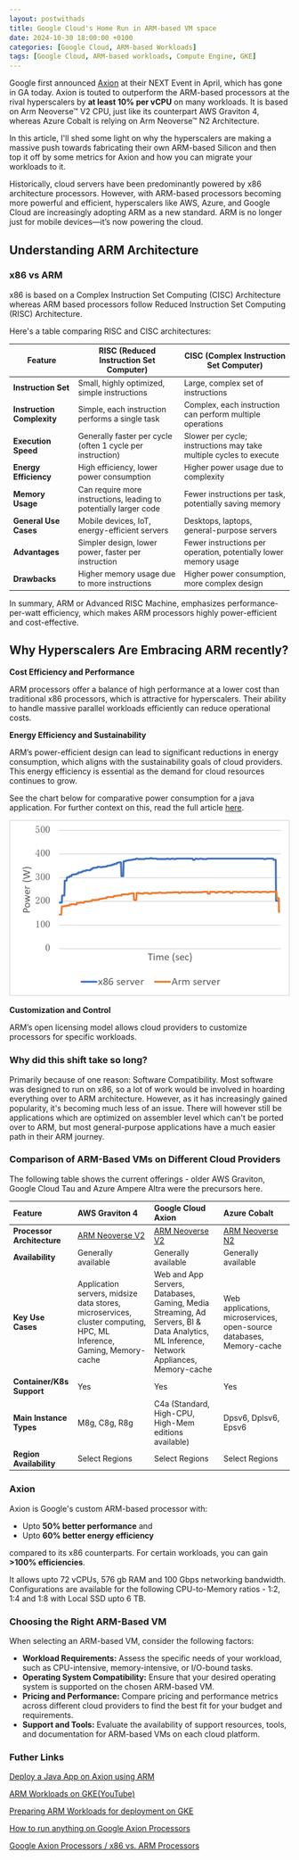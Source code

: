 ```yaml
---
layout: postwithads
title: Google Cloud's Home Run in ARM-based VM space
date: 2024-10-30 18:00:00 +0100
categories: [Google Cloud, ARM-based Workloads]
tags: [Google Cloud, ARM-based workloads, Compute Engine, GKE]
---
```


Google first announced [Axion](https://cloud.google.com/products/axion) at their NEXT Event in April, which has gone in GA today. Axion is touted to outperform the ARM-based processors at the rival hyperscalers by **at least 10% per vCPU** on many workloads. It is based on Arm Neoverse™ V2 CPU, just like its counterpart AWS Graviton 4, whereas Azure Cobalt is relying on Arm Neoverse™ N2 Architecture. 

In this article, I'll shed some light on why the hyperscalers are making a massive push towards fabricating their own ARM-based Silicon and then top it off by some metrics for Axion and how you can migrate your workloads to it.

Historically, cloud servers have been predominantly powered by x86 architecture processors. However, with ARM-based processors becoming more powerful and efficient, hyperscalers like AWS, Azure, and Google Cloud are increasingly adopting ARM as a new standard. ARM is no longer just for mobile devices—it’s now powering the cloud.

## Understanding ARM Architecture

### x86 vs ARM
x86 is based on a Complex Instruction Set Computing (CISC) Architecture whereas ARM based processors follow Reduced Instruction Set Computing (RISC) Architecture.

Here's a table comparing RISC and CISC architectures:

| Feature                  | RISC (Reduced Instruction Set Computer)                              | CISC (Complex Instruction Set Computer)                                  |
|--------------------------|----------------------------------------------------------------------|-------------------------------------------------------------------------|
| **Instruction Set**      | Small, highly optimized, simple instructions                        | Large, complex set of instructions                                      |
| **Instruction Complexity** | Simple, each instruction performs a single task                   | Complex, each instruction can perform multiple operations               |
| **Execution Speed**      | Generally faster per cycle (often 1 cycle per instruction)          | Slower per cycle; instructions may take multiple cycles to execute      |
| **Energy Efficiency**    | High efficiency, lower power consumption                            | Higher power usage due to complexity                                    |
| **Memory Usage**         | Can require more instructions, leading to potentially larger code   | Fewer instructions per task, potentially saving memory                  |                                           |
| **General Use Cases**            | Mobile devices, IoT, energy-efficient servers                       | Desktops, laptops, general-purpose servers                              |
| **Advantages**           | Simpler design, lower power, faster per instruction                 | Fewer instructions per operation, potentially lower memory usage        |
| **Drawbacks**            | Higher memory usage due to more instructions                        | Higher power consumption, more complex design                           |

In summary, ARM or Advanced RISC Machine, emphasizes performance-per-watt efficiency, which makes ARM processors highly power-efficient and cost-effective.

## Why Hyperscalers Are Embracing ARM recently?

**Cost Efficiency and Performance**

ARM processors offer a balance of high performance at a lower cost than traditional x86 processors, which is attractive for hyperscalers. Their ability to handle massive parallel workloads efficiently can reduce operational costs.

**Energy Efficiency and Sustainability**

ARM’s power-efficient design can lead to significant reductions in energy consumption, which aligns with the sustainability goals of cloud providers. This energy efficiency is essential as the demand for cloud resources continues to grow. 

See the chart below for comparative power consumption for a java application. For further context on this, read the full article [here](https://www.nttdata.com/global/en/insights/focus/will-java-run-more-sustainably-on-arms-architecture). 

![alt text](image-2.png)

**Customization and Control**

ARM’s open licensing model allows cloud providers to customize processors for specific workloads. 

### Why did this shift take so long?

Primarily because of one reason: Software Compatibility. Most software was designed to run on x86, so a lot of work would be involved in hoarding everything over to ARM architecture. However, as it has increasingly gained popularity, it's becoming much less of an issue. There will however still be applications which are optimized on assembler level which can't be ported over to ARM, but most general-purpose applications have a much easier path in their ARM journey. 

### **Comparison of ARM-Based VMs on Different Cloud Providers**

The following table shows the current offerings - older AWS Graviton, Google Cloud Tau and Azure Ampere Altra were the precursors here.

| Feature | AWS Graviton 4 | Google Cloud Axion | Azure Cobalt |
| :---- | :---- | :---- | :---- |
| **Processor Architecture** | [ARM Neoverse V2](https://www.arm.com/products/silicon-ip-cpu/neoverse/neoverse-v2) | [ARM Neoverse V2](https://www.arm.com/products/silicon-ip-cpu/neoverse/neoverse-v2) | [ARM Neoverse N2](https://www.arm.com/products/silicon-ip-cpu/neoverse/neoverse-n2) |
| **Availability** | Generally available | Generally available | Generally available |
| **Key Use Cases** | Application servers, midsize data stores, microservices, cluster computing, HPC, ML Inference, Gaming, Memory-cache | Web and App Servers, Databases, Gaming, Media Streaming, Ad Servers, BI & Data Analytics, ML Inference, Network Appliances, Memory-cache  | Web applications, microservices, open-source databases, Memory-cache |
| **Container/K8s Support** | Yes | Yes | Yes |
| **Main Instance Types** | M8g, C8g, R8g | C4a (Standard, High-CPU, High-Mem editions available) | Dpsv6, Dplsv6, Epsv6 |
| **Region Availability** | Select Regions | Select Regions | Select Regions |

### Axion
Axion is Google's custom ARM-based processor with:

* Upto **50% better performance** and
* Upto **60% better energy efficiency**

compared to its x86 counterparts. For certain workloads, you can gain **>100% efficiencies**.  

It allows upto 72 vCPUs, 576 gb RAM and 100 Gbps networking bandwidth. Configurations are available for the following CPU-to-Memory ratios - 1:2, 1:4 and 1:8 with Local SSD upto 6 TB.

### **Choosing the Right ARM-Based VM**

When selecting an ARM-based VM, consider the following factors:

* **Workload Requirements:** Assess the specific needs of your workload, such as CPU-intensive, memory-intensive, or I/O-bound tasks.  
* **Operating System Compatibility:** Ensure that your desired operating system is supported on the chosen ARM-based VM.  
* **Pricing and Performance:** Compare pricing and performance metrics across different cloud providers to find the best fit for your budget and requirements.  
* **Support and Tools:** Evaluate the availability of support resources, tools, and documentation for ARM-based VMs on each cloud platform.

### Futher Links

[Deploy a Java App on Axion using ARM](https://learn.arm.com/learning-paths/servers-and-cloud-computing/java-on-axion)

[ARM Workloads on GKE(YouTube)](https://www.youtube.com/watch?v=LZoy6jpzfqA)

[Preparing ARM Workloads for deployment on GKE](https://cloud.google.com/kubernetes-engine/docs/how-to/prepare-arm-workloads-for-deployment)

[How to run anything on Google Axion Processors](https://www.youtube.com/watch?v=Ty9KiDF1pWg)

[Google Axion Processors / x86 vs. ARM Processors](https://www.youtube.com/watch?v=0aDJ6GqsJqc)

